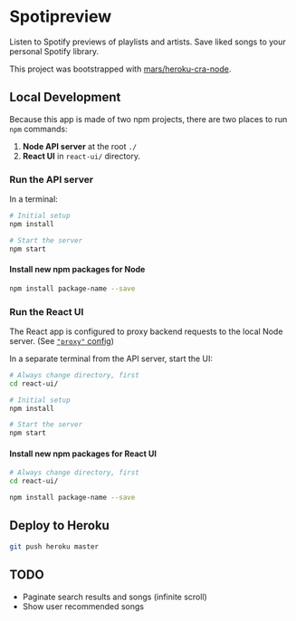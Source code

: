 # Spotipreview
Listen to Spotify previews of playlists and artists. Save liked songs to your personal Spotify library.

This project was bootstrapped with [mars/heroku-cra-node](https://github.com/mars/heroku-cra-node).

## Local Development

Because this app is made of two npm projects, there are two places to run `npm` commands:

1. **Node API server** at the root `./`
1. **React UI** in `react-ui/` directory.

### Run the API server

In a terminal:

```bash
# Initial setup
npm install

# Start the server
npm start
```

#### Install new npm packages for Node

```bash
npm install package-name --save
```


### Run the React UI

The React app is configured to proxy backend requests to the local Node server. (See [`"proxy"` config](react-ui/package.json))

In a separate terminal from the API server, start the UI:

```bash
# Always change directory, first
cd react-ui/

# Initial setup
npm install

# Start the server
npm start
```

#### Install new npm packages for React UI

```bash
# Always change directory, first
cd react-ui/

npm install package-name --save
```

## Deploy to Heroku

```bash
git push heroku master
```

## TODO
- Paginate search results and songs (infinite scroll)
- Show user recommended songs